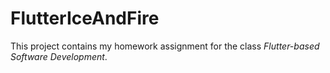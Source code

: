 # FlutterIceAndFire

This project contains my homework assignment for the class *Flutter-based Software Development*.
